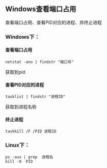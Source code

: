 ## Windows查看端口占用

查看端口占用、查看PID对应的进程、并终止进程

### Windows下：

#### 查看端口占用

```shell
netstat -ano | findstr "端口号"
```

获取到pid

#### 查看PID对应的进程

```shell
tasklist | findstr "进程ID"
```

获取到进程名称

#### 终止进程

```shell
taskkill /F /PID 进程ID
```



### Linux下：

```shell
ps -aux | grep  进程名
kill -9  PID
```

